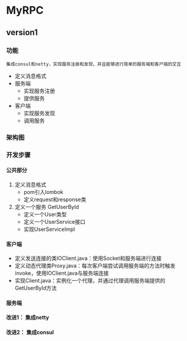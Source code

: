 # MyRPC

## version1

### 功能
`集成consul和netty，实现服务注册和发现，并且能够进行简单的服务端和客户端的交互`
* 定义消息格式
* 服务端
  * 实现服务注册
  * 提供服务
* 客户端
  * 实现服务发现
  * 调用服务

### 架构图

### 开发步骤

#### 公共部分

1. 定义消息格式
   * pom引入lombok
   * 定义request和response类
2. 定义一个服务 GetUserById
   * 定义一个User类型
   * 定义一个UserService接口
   * 实现UserServiceImpl
#### 客户端

* 定义发送连接的类IOClient.java：使用Socket和服务端进行连接
* 定义动态代理类Proxy.java：每次客户端尝试调用服务端的方法时触发invoke，使用IOClient.java与服务端连接
* 实现Client.java：实例化一个代理，并通过代理调用服务端提供的GetUserById方法

#### 服务端

#### 改进1： 集成netty

#### 改进2： 集成consul

